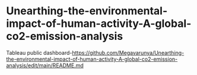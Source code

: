 # Unearthing-the-environmental-impact-of-human-activity-A-global-co2-emission-analysis

Tableau public dashboard-https://github.com/Megavarunya/Unearthing-the-environmental-impact-of-human-activity-A-global-co2-emission-analysis/edit/main/README.md
